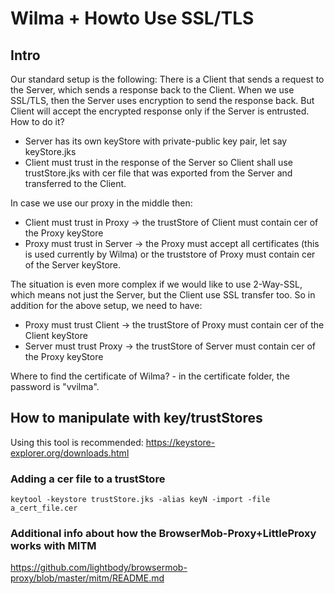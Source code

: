 Wilma + Howto Use SSL/TLS
===========

## Intro
Our standard setup is the following: There is a Client that sends a request to the Server, which sends a response back to the Client.
When we use SSL/TLS, then the Server uses encryption to send the response back. But Client will accept the encrypted response only if the Server is entrusted.
How to do it?
- Server has its own keyStore with private-public key pair, let say keyStore.jks
- Client must trust in the response of the Server so Client shall use trustStore.jks with cer file that was exported from the Server and transferred to the Client.

In case we use our proxy in the middle then:
- Client must trust in Proxy -> the trustStore of Client must contain cer of the Proxy keyStore
- Proxy must trust in Server -> the Proxy must accept all certificates (this is used currently by Wilma) or the truststore of Proxy must contain cer of the Server keyStore.

The situation is even more complex if we would like to use 2-Way-SSL, which means not just the Server, but the Client use SSL transfer too.
So in addition for the above setup, we need to have:
- Proxy must trust Client -> the trustStore of Proxy must contain cer of the Client keyStore
- Server must trust Proxy -> the trustStore of Server must contain cer of the Proxy keyStore

Where to find the certificate of Wilma? - in the certificate folder, the password is "vvilma".

## How to manipulate with key/trustStores
Using this tool is recommended: https://keystore-explorer.org/downloads.html 

### Adding a cer file to a trustStore
```
keytool -keystore trustStore.jks -alias keyN -import -file a_cert_file.cer
```
### Additional info about how the BrowserMob-Proxy+LittleProxy works with MITM
https://github.com/lightbody/browsermob-proxy/blob/master/mitm/README.md 